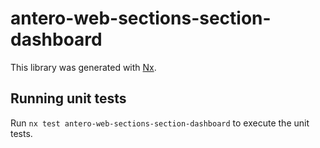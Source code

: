 # antero-web-sections-section-dashboard

This library was generated with [Nx](https://nx.dev).

## Running unit tests

Run `nx test antero-web-sections-section-dashboard` to execute the unit tests.
